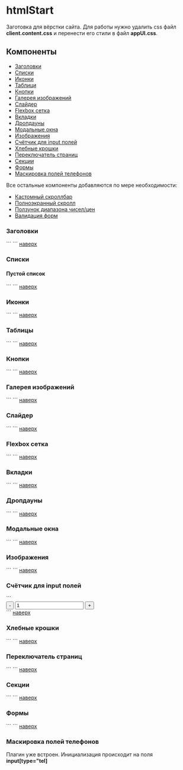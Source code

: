 # htmlStart
Заготовка для вёрстки сайта. Для работы нужно удалить css файл <b>client.content.css</b> и перенести его стили в файл <b>appUI.css</b>.

<h2>Компоненты</h2>

<ul>
<li><a href="#titles">Заголовки</a></li>
<li><a href="#lists">Списки</a></li>
<li><a href="#icons">Иконки</a></li>
<li><a href="#tables">Таблици</a></li>
<li><a href="#buttons">Кнопки</a></li>
<li><a href="#imgGalery">Галерея изображений</a></li>
<li><a href="#sliders">Слайдер</a></li>
<li><a href="#grid">Flexbox сетка</a></li>
<li><a href="#tabs">Вкладки</a></li>
<li><a href="#dropdowns">Дропдауны</a></li>
<li><a href="#modals">Модальные окна</a></li>
<li><a href="#imgs">Изображения</a></li>
<li><a href="#counters">Счётчик для input полей</a></li>
<li><a href="#breadcrumbs">Хлебные крошки</a></li>
<li><a href="#pager">Переключатель страниц</a></li>
<li><a href="#sections">Секции</a></li>
<li><a href="#forms">Формы</a></li>
<li><a href="#formTelMask">Маскировка полей телефонов</a></li>
</ul>

Все остальные компоненты добавляются по мере необходимости:
<ul>
<li><a href="https://github.com/malihu/malihu-custom-scrollbar-plugin">Кастомный скроллбар</a></li>
<li><a href="https://github.com/alvarotrigo/fullPage.js">Полноэкранный скролл</a></li>
<li><a href="https://refreshless.com/nouislider/">Ползунок диапазона чисел/цен</a></li>
<li><a href="https://github.com/jzaefferer/jquery-validation">Валидация форм</a></li>
</ul>

<h3 id="titles">Заголовки</h3>
```
```
<a href="#">наверх</a>

<h3 id="lists">Списки</h3>
<h4>Пустой список</h4>
```
```
<a href="#">наверх</a>

<h3 id="icons">Иконки</h3>
```
```
<a href="#">наверх</a>

<h3 id="tables">Таблицы</h3>
```
```
<a href="#">наверх</a>

<h3 id="buttons">Кнопки</h3>
```
```
<a href="#">наверх</a>

<h3 id="imgGalery">Галерея изображений</h3>
```
```
<a href="#">наверх</a>

<h3 id="sliders">Слайдер</h3>
```
```
<a href="#">наверх</a>

<h3 id="grid">Flexbox сетка</h3>
```
```
<a href="#">наверх</a>

<h3 id="tabs">Вкладки</h3>
```
```
<a href="#">наверх</a>

<h3 id="dropdowns">Дропдауны</h3>
```
```
<a href="#">наверх</a>

<h3 id="modals">Модальные окна</h3>
```
```
<a href="#">наверх</a>

<h3 id="imgs">Изображения</h3>
```
```
<a href="#">наверх</a>

<h3 id="counters">Счётчик для input полей</h3>
```
<div class="counter">
  <button type="button" class="but counterBut dec">-</button>
  <input type="text" class="field" value="1" data-min="1" data-max="20">
  <button type="button" class="but counterBut inc">+</button>
</div>
```
<a href="#">наверх</a>

<h3 id="breadcrumbs">Хлебные крошки</h3>
```
```
<a href="#">наверх</a>

<h3 id="pager">Переключатель страниц</h3>
```
```
<a href="#">наверх</a>

<h3 id="sections">Секции</h3>
```
```
<a href="#">наверх</a>

<h3 id="forms">Формы</h3>
```
```
<a href="#">наверх</a>

<h3 id="user-content-formTelMask">Маскировка полей телефонов</h3>
Плагин уже встроен. Инициализация происходит на поля <b>input[type="tel]</b>
